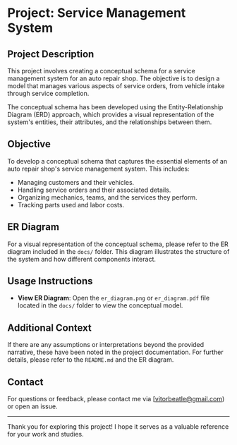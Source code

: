 # Project: Service Management System

## Project Description

This project involves creating a conceptual schema for a service management system for an auto repair shop. The objective is to design a model that manages various aspects of service orders, from vehicle intake through service completion.

The conceptual schema has been developed using the Entity-Relationship Diagram (ERD) approach, which provides a visual representation of the system's entities, their attributes, and the relationships between them.

## Objective

To develop a conceptual schema that captures the essential elements of an auto repair shop's service management system. This includes:

- Managing customers and their vehicles.
- Handling service orders and their associated details.
- Organizing mechanics, teams, and the services they perform.
- Tracking parts used and labor costs.

## ER Diagram

For a visual representation of the conceptual schema, please refer to the ER diagram included in the `docs/` folder. This diagram illustrates the structure of the system and how different components interact.

## Usage Instructions

- **View ER Diagram**: Open the `er_diagram.png` or `er_diagram.pdf` file located in the `docs/` folder to view the conceptual model.

## Additional Context

If there are any assumptions or interpretations beyond the provided narrative, these have been noted in the project documentation. For further details, please refer to the `README.md` and the ER diagram.

## Contact

For questions or feedback, please contact me via [vitorbeatle@gmail.com) or open an issue.

---

Thank you for exploring this project! I hope it serves as a valuable reference for your work and studies.

